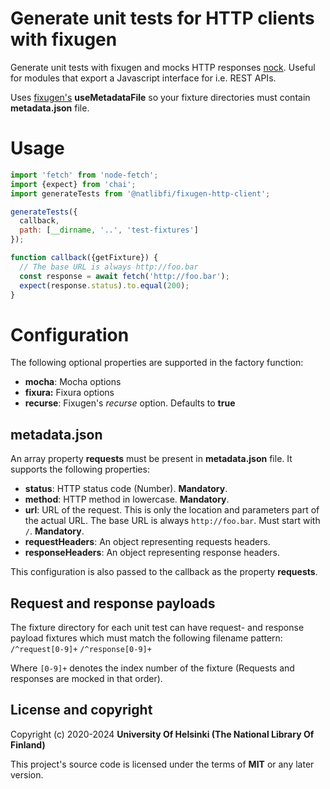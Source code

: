 # Generate unit tests for HTTP clients with fixugen

Generate unit tests with fixugen and mocks HTTP responses [nock](https://www.npmjs.com/package/nock). Useful for modules that export a Javascript interface for i.e. REST APIs.

Uses [fixugen's](https://www.npmjs.com/package/@natlibfi/fixugen) **useMetadataFile** so your fixture directories must contain **metadata.json** file.

# Usage
```js
import 'fetch' from 'node-fetch';
import {expect} from 'chai';
import generateTests from '@natlibfi/fixugen-http-client';

generateTests({
  callback,
  path: [__dirname, '..', 'test-fixtures']
});

function callback({getFixture}) {
  // The base URL is always http://foo.bar
  const response = await fetch('http://foo.bar');
  expect(response.status).to.equal(200);
}
```
# Configuration
The following optional properties are supported in the factory function:
- **mocha**: Mocha options
- **fixura:** Fixura options
- **recurse**: Fixugen's *recurse* option. Defaults to **true**

## metadata.json
An array property **requests** must be present in **metadata.json** file. It supports the following properties:
- **status**: HTTP status code (Number). **Mandatory**.
- **method**: HTTP method in lowercase. **Mandatory**.
- **url**: URL of the request. This is only the location and parameters part of the actual URL. The base URL is always `http://foo.bar`. Must start with `/`. **Mandatory**.
- **requestHeaders**: An object representing requests headers.
- **responseHeaders**: An object representing response headers.

This configuration is also passed to the callback as the property **requests**.

## Request and response payloads
The fixture directory for each unit test can have request- and response payload fixtures which must match the following filename pattern:
`/^request[0-9]+`
`/^response[0-9]+`

Where `[0-9]+` denotes the index number of the fixture (Requests and responses are mocked in that order).

## License and copyright

Copyright (c) 2020-2024 **University Of Helsinki (The National Library Of Finland)**

This project's source code is licensed under the terms of **MIT** or any later version.